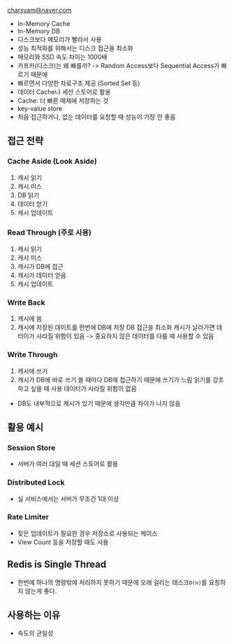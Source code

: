 charsyam@naver.com

- In-Memory Cache
- In-Memory DB
- 디스크보다 메모리가 빨라서 사용
- 성능 최적화를 위해서는 디스크 접근을 최소화
- 메모리와 SSD 속도 차이는 1000배
- 카프카(디스크)는 왜 빠를까? -> Random Access보다 Sequential Access가 빠르기 때문에
- 빠르면서 다양한 자료구조 제공 (Sorted Set 등)
- 데이터 Cache나 세션 스토어로 활용
- Cache: 더 빠른 매체에 저장하는 것
- key-value store
- 처음 접근하거나, 없는 데이터를 요청할 때 성능이 가장 안 좋음

## 접근 전략
### Cache Aside (Look Aside)
1. 캐시 읽기
2. 캐시 미스
3. DB 읽기
4. 데이터 얻기
5. 캐시 업데이트
### Read Through (주로 사용)
1. 캐시 읽기
2. 캐시 미스
3. 캐시가 DB에 접근
4. 캐시가 데이터 얻음
5. 캐시 업데이트
### Write Back
1. 캐시에 씀
2. 캐시에 저장된 데이트를 한번에 DB에 저장
DB 접근을 최소화
캐시가 날라가면 데터이가 사라질 위험이 있음 -> 중요하지 않은 데이터를 다룰 때 사용할 수 있음
### Write Through
1. 캐시에 쓰기
2. 캐시가 DB에 바로 쓰기
쓸 때마다 DB에 접근하기 때문에 쓰기가 느림
읽기를 강조하고 싶을 때 사용
데이터가 사라질 위험이 없음

- DB도 내부적으로 캐시가 있기 때문에 생각만큼 차이가 나지 않음


## 활용 예시
### Session Store
- 서버가 여러 대일 때 세션 스토어로 활용
### Distributed Lock
- 실 서비스에서는 서버가 무조건 1대 이상
### Rate Limiter
- 잦은 업데이트가 필요한 경우 저장소로 사용되는 케이스
- View Count 등을 저장할 때도 사용


## Redis is Single Thread
- 한번에 하나의 명령밖에 처리하지 못하기 때문에 오래 걸리는 태스크`O(n)`를 요청하지 않는게 좋다.

## 사용하는 이유
- 속도의 균일성